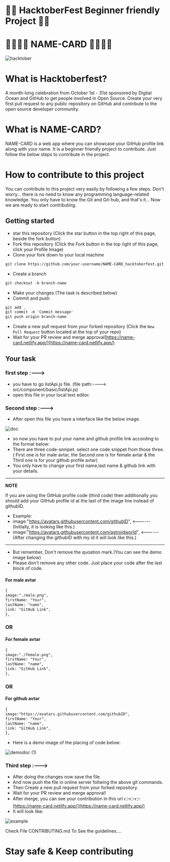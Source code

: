# 🥳🥳 HacktoberFest Beginner friendly Project 🥳🥳

# 🎴🎴🎴🎴 NAME-CARD 🎴🎴🎴🎴

![hacktober](https://user-images.githubusercontent.com/75432008/135868859-24a254fe-d45f-4b7c-875e-322cab4c49c4.PNG)

# What is Hacktoberfest?

A month-long celebration from October 1st - 31st sponsored by Digital Ocean and GitHub to get people involved in Open Source. 
Create your very first pull request to any public repository on GitHub and contribute to the open source developer community.

# What is NAME-CARD?
NAME-CARD is a web app where you can showcase your GitHub profile link along with your name. It is a  beginner friendly project to contribute. 
Just follow the below steps to contribute in the project.

# How to contribute to this project
 You can contribute to this project very easily by following a few steps. Don't worry... there is no need to know any programming language-related knowledge.
 You only have to know the Git and Git-hub, and that's it... Now we are ready to start contributing.
 
 ## Getting started
* star this repository (Click the star button in the top right of this page, beside the fork button)
* Fork this repository (Click the Fork button in the top right of this page, click your Profile Image)
* Clone your fork down to your local machine

```markdown
git clone https://github.com/your-username/NAME-CARD_hacktoberfest.git

```
* Create a branch

```markdown
git checkout -b branch-name
```
* Make your changes (The task is described below)
* Commit and push

```markdown
git add .
git commit -m 'Commit message'
git push origin branch-name
```
* Create a new pull request from your forked repository (Click the `New Pull Request` button located at the top of your repo)
* Wait for your PR review and merge approval[https://name-card.netlify.app/](https://name-card.netlify.app/)

## Your task

### first step :--->

* you have to go listApi.js file. (file path:----> src/component/basic/listApi.js)
* open this file in your local text editor.

### Second step :--->

* After open this file you have a interface like the below image.

![doc](https://user-images.githubusercontent.com/75432008/135874675-c2588bb9-c943-4294-a3c8-04e2cc6c611d.PNG)

* so now you have to put your name and github profile link according to the format below:
* There are three code-snnipet. select one code snippet from those three. ( First one is for male avtar, the Second one is for female avtar & the Third one is for your github profile avtar)
* You only have to change your first name,last name & github link with your details.
---
**NOTE**

If you are using the GitHub profile code (third code) then additionally you should add your GitHub profile id at the last of the image line instead of githubID.
* Example:
* image:"https://avatars.githubusercontent.com/githubID",   <------ (Initially, it is looking like this.)
* image:"https://avatars.githubusercontent.com/astroidworld", <------ (After changing the githubID with my id it will look like this.)

---
* But remember, Don't remove the quoation mark.(You can see the demo image below)
* Please don't remove any other code. Just place your code after the last block of code.

#### For male avtar  
```markdown
{
image:"./male.png",
firstName: "Your",
lastName: "name",
link: "GitHub Link",
},
```
### OR

#### For female avtar
```markdown
{
image:"./female.png",
firstName: "Your",
lastName: "name",
link: "GitHub Link",
},
```
### OR

#### For github avtar 
```markdown
{
image:"https://avatars.githubusercontent.com/githubID",
firstName: "Your",
lastName: "name",
link: "GitHub Link",
},
```

* Here is a demo image of the placing of code below:

![demodoc (1)](https://user-images.githubusercontent.com/75432008/135912459-e6a1b16f-d0e1-429d-9353-062f7d8cd2b7.jpg)

### Third step :--->

* After doing the changes now save the file.
* And now push the file in online server follwing the above git commands.
* Then Create a new pull request from your forked repository.
* Wait for your PR review and merge approval!
* After merge, you can see your contribution in this url 👉👉👉 [https://name-card.netlify.app/](https://name-card.netlify.app/)
* It will look like:

![example](https://user-images.githubusercontent.com/75432008/135880110-ce4bda52-7da2-4f5a-928e-0765b99ff8ec.PNG)

Check File CONTRIBUTING.md To See the guidelines....

# Stay safe & Keep contributing 
